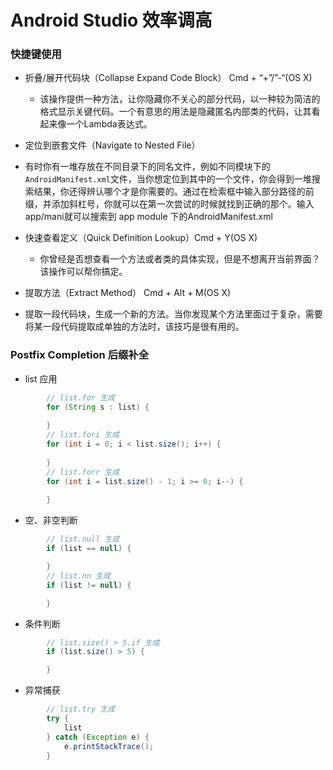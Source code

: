 Android Studio 效率调高
==========
### 快捷键使用

- 折叠/展开代码块（Collapse Expand Code Block） Cmd + “+”/”-“(OS X)
  - 该操作提供一种方法，让你隐藏你不关心的部分代码，以一种较为简洁的格式显示关键代码。一个有意思的用法是隐藏匿名内部类的代码，让其看起来像一个Lambda表达式。

-  定位到嵌套文件（Navigate to Nested File）
  - 有时你有一堆存放在不同目录下的同名文件，例如不同模块下的`AndroidManifest.xml`文件，当你想定位到其中的一个文件，你会得到一堆搜索结果，你还得辨认哪个才是你需要的。通过在检索框中输入部分路径的前缀，并添加斜杠号，你就可以在第一次尝试的时候就找到正确的那个。输入 app/mani就可以搜索到 app module 下的AndroidManifest.xml

- 快速查看定义（Quick Definition Lookup）Cmd + Y(OS X)
  - 你曾经是否想查看一个方法或者类的具体实现，但是不想离开当前界面？ 该操作可以帮你搞定。

-  提取方法（Extract Method） Cmd + Alt + M(OS X)
  - 提取一段代码块，生成一个新的方法。当你发现某个方法里面过于复杂，需要将某一段代码提取成单独的方法时，该技巧是很有用的。

### Postfix Completion 后缀补全

- list 应用
```java
        // list.for 生成
        for (String s : list) {
            
        }
        // list.fori 生成
        for (int i = 0; i < list.size(); i++) {
            
        }
        // list.forr 生成
        for (int i = list.size() - 1; i >= 0; i--) {
            
        }
```

- 空、非空判断

```java
        // list.null 生成
        if (list == null) {

        }
        // list.nn 生成
        if (list != null) {

        }
```

- 条件判断

```java
        // list.size() > 5.if 生成
        if (list.size() > 5) {

        }
```

- 异常捕获

```java
        // list.try 生成
        try {
            list
        } catch (Exception e) {
            e.printStackTrace();
        }
```